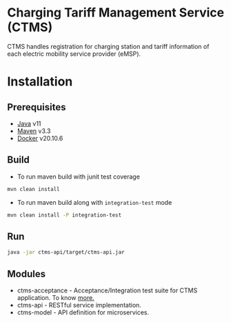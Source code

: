 # Charging Tariff Management Service (CTMS)

CTMS handles registration for charging station and tariff information of each electric mobility service provider (eMSP).

# Installation

## Prerequisites

* [Java](https://openjdk.java.net/) v11
* [Maven](https://maven.apache.org/) v3.3
* [Docker](https://docs.docker.com/) v20.10.6

## Build
* To run maven build with junit test coverage
```bash
mvn clean install
```
* To run maven build along with `integration-test` mode
```bash
mvn clean install -P integration-test
```

## Run

```bash
java -jar ctms-api/target/ctms-api.jar
```

## Modules

- ctms-acceptance - Acceptance/Integration test suite for CTMS application. To know [more.](https://github.com/nihalib/ctms-pad/tree/main/ctms-acceptance#readme)
- ctms-api        - RESTful service implementation.
- ctms-model      - API definition for microservices.